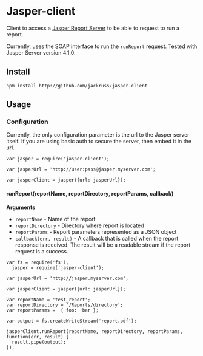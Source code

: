 # Jasper-client

Client to access a [Jasper Report Server](https://community.jaspersoft.com/project/jasperreports-server) to be able to
 request to run a report.

Currently, uses the SOAP interface to run the `runReport` request.  Tested with Jasper Server version 4.1.0.

## Install

```
npm install http://github.com/jackruss/jasper-client
```

## Usage

### Configuration

Currently, the only configuration parameter is the url to the Jasper server itself.  If you are using basic auth to secure
the server, then embed it in the url.

```
var jasper = require('jasper-client');

var jasperUrl = 'http://user:pass@jasper.myserver.com';

var jasperClient = jasper({url: jasperUrl});

```


#### runReport(reportName, reportDirectory, reportParams, callback)

**Arguments**

* `reportName` - Name of the report
* `reportDirectory` - Directory where report is located
* `reportParams` - Report parameters represented as a JSON object
* `callback(err, result)` - A callback that is called when the report response is received.  The result will be a readable
stream if the report request is a success.

```
var fs = require('fs'),
  jasper = require('jasper-client');

var jasperUrl = 'http://jasper.myserver.com';

var jasperClient = jasper({url: jasperUrl});

var reportName = 'test_report';
var reportDirectory = '/Reports/directory';
var reportParams =  { foo: 'bar'};

var output = fs.createWriteStream('report.pdf');

jasperClient.runReport(reportName, reportDirectory, reportParams, function(err, result) {
  result.pipe(output);
});

```

